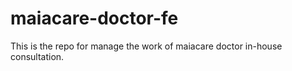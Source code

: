 # maiacare-doctor-fe
This is the repo for manage the work of maiacare doctor in-house consultation.
   
